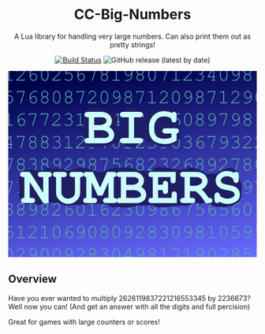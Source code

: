 <div align="center">

# CC-Big-Numbers

A Lua library for handling very large numbers. Can also print them out as pretty strings!

[![Build Status](https://github.com/Core-Team-META/CC-Big-Numbers/workflows/CI/badge.svg)](https://github.com/Core-Team-META/CC-Big-Numbers/actions/workflows/ci.yml?query=workflow%3ACI%29)
![GitHub release (latest by date)](https://img.shields.io/github/v/release/Core-Team-META/CC-Big-Numbers?style=plastic)

![TitleCard](/Screenshots/TitleCard.png)

</div>

## Overview

Have you ever wanted to multiply 2626119837221216553345 by 2236673?  Well now you can!  (And get an answer with all the digits and full percision)

Great for games with large counters or scores!
